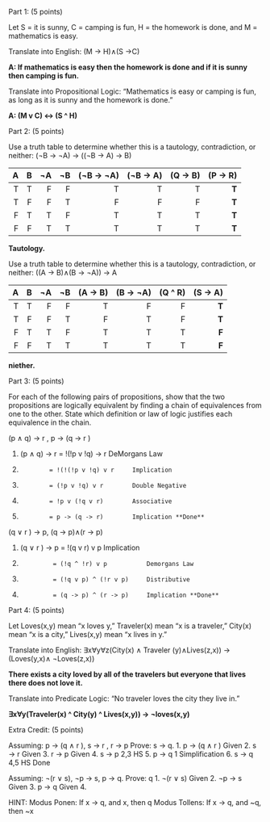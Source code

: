 Part 1: (5 points)

Let S = it is sunny, C = camping is fun, H = the homework is
done, and M = mathematics is easy.

   Translate into English: (M → H)∧(S →C)
    
   **A: If mathematics is easy then the homework is done and if it is sunny then camping is fun.**
    
   Translate into Propositional Logic: “Mathematics is easy or camping is fun, as long as it is sunny and the homework is done.”
        
   **A: (M v C) <-> (S ^ H)**
        
        
Part 2: (5 points)

Use a truth table to determine whether this is a tautology, contradiction, or neither: (¬B → ¬A) → ((¬B → A) → B)  

| A   | B | ¬A | ¬B | (¬B -> ¬A) | (¬B -> A) | (Q -> B) | (P -> R) |  
| ---: | ---: | ---: | ---: | ---: | ---: | ---: | ---: |  
| T | T |  F |  F |	         T |         T |        T |       **T**|  
| T | F |  F |  T |	         F |         F |        F |       **T**|  
| F | T |  T |  F |	         T |         T |        T |       **T**|  
| F | F |  T |  T |	         T |	     T |        T |       **T**|  
  
   **Tautology.**
    
Use a truth table to determine whether this is a tautology, contradiction, or neither: ((A → B)∧(B → ¬A)) → A  
  
   |A| 	B| 	¬A| 	¬B| (A -> B)|  (B -> ¬A)| 	(Q ^ R)|    (S -> A)|
   | ---: | ---: | ---: | ---: | ---: | ---: | ---: | ---: |  
   |T| 	T| 	 F| 	 F| 	   T| 		   F|         F|       **T**|
   |T| 	F| 	 F| 	 T| 	   F| 		   T|         F|       **T**|
   |F| 	T| 	 T| 	 F|        T| 		   T|         T|       **F**|
   |F| 	F| 	 T| 	 T|        T| 		   T|         T|       **F**|
    
   **niether.**  
    
    
Part 3: (5 points)

For each of the following pairs of propositions, show that the
two propositions are logically equivalent by finding a chain of equivalences from one
to the other. State which definition or law of logic justifies each equivalence in the
chain.

   (p ∧ q) → r , p → (q → r )
    
   1. (p ∧ q) → r = !(!p v !q) -> r      DeMorgans Law
   2.             = !(!(!p v !q) v r     Implication
   3.             = (!p v !q) v r        Double Negative
   4.             = !p v (!q v r)        Associative
   5.             = p -> (q -> r)        Implication **Done**

    
   (q ∨ r ) → p, (q → p)∧(r → p)
    
   1. (q ∨ r ) → p = !(q v r) v p            Implication
   2.              = (!q ^ !r) v p           Demorgans Law
   3.              = (!q v p) ^ (!r v p)     Distributive
   4.              = (q -> p) ^ (r -> p)     Implication **Done**
     

Part 4: (5 points)

Let Loves(x,y) mean “x loves y,” Traveler(x) mean “x is a traveler,”
City(x) mean “x is a city,” Lives(x,y) mean “x lives in y.”

   Translate into English: ∃x∀y∀z(City(x) ∧ Traveler (y)∧Lives(z,x)) → (Loves(y,x)∧ ¬Loves(z,x))
    
   **There exists a city loved by all of the travelers but everyone that lives there does not love it.**
          
   Translate into Predicate Logic: “No traveler loves the city they live in.”
    
   **∃x∀y(Traveler(x) ^ City(y) ^ Lives(x,y)) -> ¬loves(x,y)**
        

Extra Credit: (5 points)

Assuming: p → (q ∧ r ), s → r , r → p
Prove: s → q.
          1. p → (q ∧ r ) Given
          2. s → r        Given
          3. r → p        Given
          4. s -> p       2,3 HS
          5. p -> q       1 Simplification
          6. s -> q       4,5 HS Done
         
          
          
Assuming: ¬(r ∨ s), ¬p → s, p → q. 
Prove: q
          1. ¬(r ∨ s)     Given
          2. ¬p → s       Given
          3. p → q        Given
          4. 
    

HINT:
Modus Ponen: If x -> q, and x, then q
Modus Tollens: If x -> q, and ~q, then ~x
